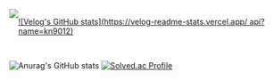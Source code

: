 <div style="display:flex; flex-direction:row;">
    <a href="https://velog.io/@kn9012">
        <img src="https://img.shields.io/badge/
        Velog-20c997?style=for-the-badge&logo=Vimeo&logoColor=white"> 
    </a>
  
 [![Velog's GitHub stats](https://velog-readme-stats.vercel.app/
 api?name=kn9012)](https://github.com/bi-sz/velog-readme-stats)
</div><br>

![Anurag's GitHub stats](https://github-readme-stats.vercel.app/api?username=kn9012&show_icons=true&theme=radical)
[![Solved.ac Profile](http://mazassumnida.wtf/api/v2/generate_badge?boj=kn9012)](https://solved.ac/kn9012/)
<!--
**kn9012/kn9012** is a ✨ _special_ ✨ repository because its `README.md` (this file) appears on your GitHub profile.

Here are some ideas to get you started:

- 🔭 I’m currently working on ...
- 🌱 I’m currently learning ...
- 👯 I’m looking to collaborate on ...
- 🤔 I’m looking for help with ...
- 💬 Ask me about ...
- 📫 How to reach me: ...
- 😄 Pronouns: ...
- ⚡ Fun fact: ...
-->
